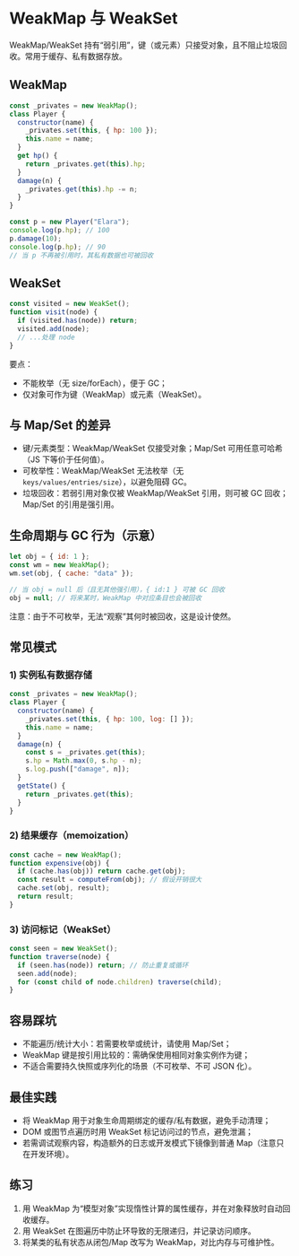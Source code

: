 # WeakMap 与 WeakSet

WeakMap/WeakSet 持有“弱引用”，键（或元素）只接受对象，且不阻止垃圾回收。常用于缓存、私有数据存放。

## WeakMap

```javascript
const _privates = new WeakMap();
class Player {
  constructor(name) {
    _privates.set(this, { hp: 100 });
    this.name = name;
  }
  get hp() {
    return _privates.get(this).hp;
  }
  damage(n) {
    _privates.get(this).hp -= n;
  }
}

const p = new Player("Elara");
console.log(p.hp); // 100
p.damage(10);
console.log(p.hp); // 90
// 当 p 不再被引用时，其私有数据也可被回收
```

## WeakSet

```javascript
const visited = new WeakSet();
function visit(node) {
  if (visited.has(node)) return;
  visited.add(node);
  // ...处理 node
}
```

要点：

- 不能枚举（无 size/forEach），便于 GC；
- 仅对象可作为键（WeakMap）或元素（WeakSet）。

## 与 Map/Set 的差异

- 键/元素类型：WeakMap/WeakSet 仅接受对象；Map/Set 可用任意可哈希（JS 下等价于任何值）。
- 可枚举性：WeakMap/WeakSet 无法枚举（无 `keys/values/entries/size`），以避免阻碍 GC。
- 垃圾回收：若弱引用对象仅被 WeakMap/WeakSet 引用，则可被 GC 回收；Map/Set 的引用是强引用。

## 生命周期与 GC 行为（示意）

```javascript
let obj = { id: 1 };
const wm = new WeakMap();
wm.set(obj, { cache: "data" });

// 当 obj = null 后（且无其他强引用），{ id:1 } 可被 GC 回收
obj = null; // 将来某时，WeakMap 中对应条目也会被回收
```

注意：由于不可枚举，无法“观察”其何时被回收，这是设计使然。

## 常见模式

### 1) 实例私有数据存储

```javascript
const _privates = new WeakMap();
class Player {
  constructor(name) {
    _privates.set(this, { hp: 100, log: [] });
    this.name = name;
  }
  damage(n) {
    const s = _privates.get(this);
    s.hp = Math.max(0, s.hp - n);
    s.log.push(["damage", n]);
  }
  getState() {
    return _privates.get(this);
  }
}
```

### 2) 结果缓存（memoization）

```javascript
const cache = new WeakMap();
function expensive(obj) {
  if (cache.has(obj)) return cache.get(obj);
  const result = computeFrom(obj); // 假设开销很大
  cache.set(obj, result);
  return result;
}
```

### 3) 访问标记（WeakSet）

```javascript
const seen = new WeakSet();
function traverse(node) {
  if (seen.has(node)) return; // 防止重复或循环
  seen.add(node);
  for (const child of node.children) traverse(child);
}
```

## 容易踩坑

- 不能遍历/统计大小：若需要枚举或统计，请使用 Map/Set；
- WeakMap 键是按引用比较的：需确保使用相同对象实例作为键；
- 不适合需要持久快照或序列化的场景（不可枚举、不可 JSON 化）。

## 最佳实践

- 将 WeakMap 用于对象生命周期绑定的缓存/私有数据，避免手动清理；
- DOM 或图节点遍历时用 WeakSet 标记访问过的节点，避免泄漏；
- 若需调试观察内容，构造额外的日志或开发模式下镜像到普通 Map（注意只在开发环境）。

## 练习

1. 用 WeakMap 为“模型对象”实现惰性计算的属性缓存，并在对象释放时自动回收缓存。
2. 用 WeakSet 在图遍历中防止环导致的无限递归，并记录访问顺序。
3. 将某类的私有状态从闭包/Map 改写为 WeakMap，对比内存与可维护性。
